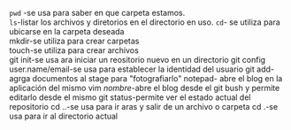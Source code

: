 `pwd` -se usa para saber en que carpeta estamos.  
`ls`-listar los archivos y diretorios en el directorio en uso.
`cd`- se utiliza para ubicarse en la carpeta deseada  
mkdir-se utiliza para crear carpetas  
touch-se utiliza para crear archivos  
git init-se usa ara iniciar un reositorio nuevo en un directorio
git config user.name/email-se usa para establecer la identidad del 
usuario
git add- agrga documentos al stage para "fotografiarlo"
notepad- abre el blog en la aplicación del mismo 
vim _nombre_-abre el blog desde el git bush y permite editarlo 
desde el mismo 
git status-permite ver el estado actual del repositorio
cd ..-se usa para ir aras y salir de un archivo o carpeta
cd .-se usa para ir al directorio actual

